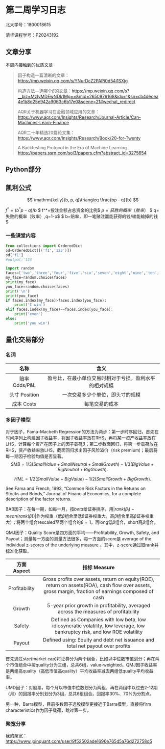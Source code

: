 # 第二周学习日志

北大学号：1800018615

清华课程学号：P20243192

## 文章分享

本周内接触到的优质文章

> 因子构造一篇清晰的文章：https://mp.weixin.qq.com/s/YNurDcZ2PAPi0d54j1SXjg
>
> 构造方法—选哪个$\beta$的文章：https://mp.weixin.qq.com/s?__biz=MzIyMDEwNDk1Mg==&mid=2650879168&idx=1&sn=cb4decea4e1b8d25e942a9063c6b17e0&scene=21#wechat_redirect
>
> AQR关于机器学习在金融领域应用的文章：https://www.aqr.com/Insights/Research/Journal-Article/Can-Machines-Learn-Finance
>
> AQR二十年精选20篇论文集：https://www.aqr.com/Insights/Research/Book/20-for-Twenty
>
> A Backtesting Protocol in the Era of Machine Learning https://papers.ssrn.com/sol3/papers.cfm?abstract_id=3275654

## Python部分

## 凯利公式

$$
\mathrm{kelly}(b, p, q)\triangleq \frac{bp - q}{b}
$$



$f^*=(b^*p-q)/b$
   $ f^*=投注金额占总资金的比例$
    $p=获胜的概率（胜率）$
   $ q=失败的概率（败率）,q=1-p$
 $   b=赔率，即一笔赌注赢能获得的钱/输能输掉的钱$

### 一些课堂内容

```python
from collections import OrderedDict
od=OrderedDict([('f1','123')])
od['f1']
#output:'123'
```

```python
import random
faces=['two','three','four','five','six','seven','eight','nine','ten','jack','queen','king','ace']
my_face=random.choice(faces)
print(my_face)
you_face=random.choice(faces)
print('\n')
print(you_face)
if faces.index(my_face)>faces.index(you_face):
    print('I win')
elif faces.index(my_face)==faces.index(you_face):
    print('even')
else:
    print('you win')
```



## 量化交易部分

### 名词

|     名称      |                          含义                          |
| :-----------: | :----------------------------------------------------: |
| 赔率 Odds/P&L | 盈亏比，在最小单位交易时相对于亏损，盈利水平的相对规模 |
| 头寸 Position |            一次交易多少个单位，即头寸的规模            |
|  成本 Costs   |                     每笔交易的成本                     |



### 多因子模型

对于因子，Fama-Macbeth Regression的方法为两步：第一步时序回归，首先在时间序列上构建因子收益率，将因子收益率放在RHS，再将某一资产收益率放在LHS，计算每个资产在因子上的因子载荷$\beta$；第二步截面回归，将第一步载荷放在RHS，资产收益率放LHS，截面回归求出因子风险溢价（risk premium)；最后将每一期因子检验均值是否显著。
$$
SMB = 1/3 (Small Value + Small Neutral + Small Growth) - 1/3 (Big Value + Big Neutral + Big Growth). 
$$

$$
HML = 1/2 (Small Value + Big Value) - 1/2 (Small Growth + Big Growth).
$$

See Fama and French, 1993, “Common Risk Factors in the Returns on Stocks and Bonds,” Journal of Financial Economics, for a complete description of the factor returns.

BAB因子：在每一期，如每一月，按$beta$给证券排序，用$|rank(\beta_i)-mean(rank(\beta))|$作为权重（低$\beta$组合里低$\beta$证券权重大，高$\beta$组合里高$\beta$证券权重大）；将两个组合rescaled至两个组合的$\beta=1$，再long低$\beta$组合，short高$\beta$组合。

QMJ因子：Quality Score是四方面的平均——Profitability, Growth, Safety, and Payout；测量每一方面的测量方法很多，每一方面的score是 average of the individual z-scores of the underlying measure 。其中，z-score通过取rank并标准化获取。

|  方面 Aspect  |                         指标 Measure                         |
| :-----------: | :----------------------------------------------------------: |
| Profitability | Gross profits over assets, return on equity(ROE), return on assets(ROA), cash flow over assets, gross margin, fraction of earnings composed of cash |
|    Growth     | 5-year prior growth in profitability, averaged across the measures of profitability |
|    Safety     | Defined as Companies with low beta, low idiosyncratic volatility, low leverage, low bankruptcy risk, and low ROE volatility |
|    Payout     | Defined using: Equity and debt net issuance and total net payout over profits |

首先通过size(market cap)将证券分为两个组合，比如以中位数市值划分；再在两个市值组合中按quality分为三组，总共6组，value-weighted。QMJ因子收益率是两组高quality（高低市值高quality）平均收益率减去两组低quality平均收益率。

UMD因子：对股票，每个月以市值中位数划分为两组，再在两组中以过去2-12期（月）的回报率分别划分为3组，总共6组组合。回报率30%、70%为分割点。

另一种，Barra模型，目前多数因子选股模型更接近于Barra模型，直接将firm characteristics作为因子载荷，跳过第一步。

### 聚宽分享

我的聚宽：https://www.joinquant.com/user/9f52502ade1696e765d5a76d272758d5
